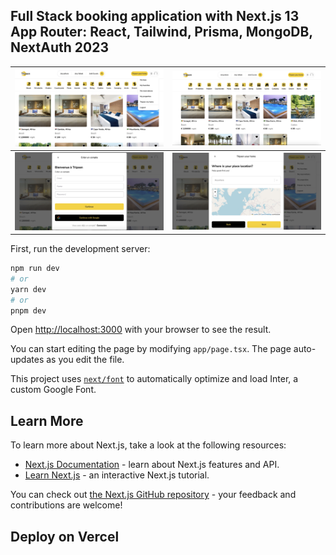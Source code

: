 ## Full Stack booking application with Next.js 13 App Router: React, Tailwind, Prisma, MongoDB, NextAuth 2023
| <img src="tripapp.jpg" alt="Logo" width=100% height=100% >      | <img src="tripsen.jpg" alt="Logo" width=100% height=100%  >     |
|------------|-------------|
|<img src="login.jpg" alt="Logo" width=100% height=100%  > |<img src="app2.jpg" alt="Logo" width=100% height=100% > |


  First, run the development server:


```bash
npm run dev
# or
yarn dev
# or
pnpm dev
```

Open [http://localhost:3000](http://localhost:3000) with your browser to see the result.

You can start editing the page by modifying `app/page.tsx`. The page auto-updates as you edit the file.

This project uses [`next/font`](https://nextjs.org/docs/basic-features/font-optimization) to automatically optimize and load Inter, a custom Google Font.

## Learn More

To learn more about Next.js, take a look at the following resources:

- [Next.js Documentation](https://nextjs.org/docs) - learn about Next.js features and API.
- [Learn Next.js](https://nextjs.org/learn) - an interactive Next.js tutorial.

You can check out [the Next.js GitHub repository](https://github.com/vercel/next.js/) - your feedback and contributions are welcome!

## Deploy on Vercel

